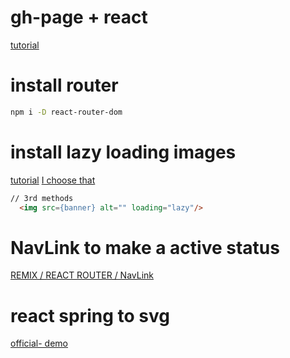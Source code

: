# gh-page + react 
[tutorial](https://github.com/gitname/react-gh-pages)

# install router
``` bash
npm i -D react-router-dom
```

# install lazy loading images

[tutorial](https://www.npmjs.com/package/react-lazy-load-image-component)
[I choose that](https://morioh.com/p/9b10ed9b4dbe)
``` html
// 3rd methods
  <img src={banner} alt="" loading="lazy"/>
```

# NavLink to make a active status

[REMIX / REACT ROUTER / NavLink](https://v5.reactrouter.com/web/api/NavLink)

# react spring to svg
[official- demo](https://react-spring.io/hooks/use-spring#demos)